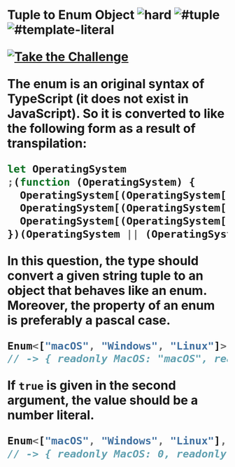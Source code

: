 <!--info-header-start--><h1>Tuple to Enum Object <img src="https://img.shields.io/badge/-hard-de3d37" alt="hard"/> <img src="https://img.shields.io/badge/-%23tuple-999" alt="#tuple"/> <img src="https://img.shields.io/badge/-%23template--literal-999" alt="#template-literal"/><p><a href="https://tsch.js.org/472/play" target="_blank"><img src="https://img.shields.io/badge/-Take%20the%20Challenge-3178c6?logo=typescript&logoColor=white" alt="Take the Challenge"/></a>

The enum is an original syntax of TypeScript (it does not exist in JavaScript). So it is converted to like the following form as a result of transpilation:

```js
let OperatingSystem
;(function (OperatingSystem) {
  OperatingSystem[(OperatingSystem['MacOS'] = 0)] = 'MacOS'
  OperatingSystem[(OperatingSystem['Windows'] = 1)] = 'Windows'
  OperatingSystem[(OperatingSystem['Linux'] = 2)] = 'Linux'
})(OperatingSystem || (OperatingSystem = {}))
```

In this question, the type should convert a given string tuple to an object that behaves like an enum.
Moreover, the property of an enum is preferably a pascal case.

```ts
Enum<["macOS", "Windows", "Linux"]>
// -> { readonly MacOS: "macOS", readonly Windows: "Windows", readonly Linux: "Linux" }
```

If `true` is given in the second argument, the value should be a number literal.

```ts
Enum<["macOS", "Windows", "Linux"], true>
// -> { readonly MacOS: 0, readonly Windows: 1, readonly Linux: 2 }
```
